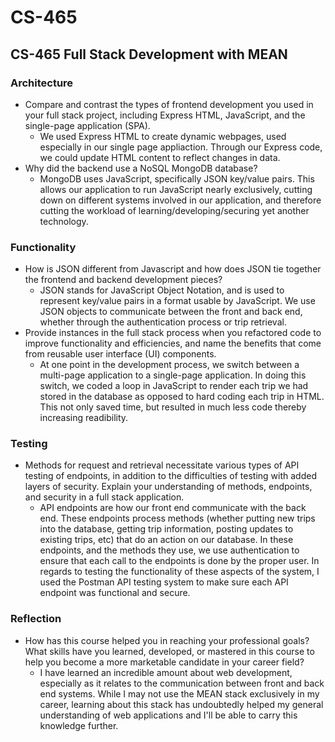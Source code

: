 # CS-465
## CS-465 Full Stack Development with MEAN

### Architecture
- Compare and contrast the types of frontend development you used in your full stack project, including Express HTML, JavaScript, and the single-page application (SPA).
  - We used Express HTML to create dynamic webpages, used especially in our single page appliaction. Through our Express code, we could update HTML content to reflect changes in data.
- Why did the backend use a NoSQL MongoDB database?
  - MongoDB uses JavaScript, specifically JSON key/value pairs. This allows our application to run JavaScript nearly exclusively, cutting down on different systems involved in our application, and therefore cutting the workload of learning/developing/securing yet another technology.
### Functionality
- How is JSON different from Javascript and how does JSON tie together the frontend and backend development pieces?
  - JSON stands for JavaScript Object Notation, and is used to represent key/value pairs in a format usable by JavaScript. We use JSON objects to communicate between the front and back end, whether through the authentication process or trip retrieval.
- Provide instances in the full stack process when you refactored code to improve functionality and efficiencies, and name the benefits that come from reusable user interface (UI) components.
  - At one point in the development process, we switch between a multi-page application to a single-page application. In doing this switch, we coded a loop in JavaScript to render each trip we had stored in the database as opposed to hard coding each trip in HTML. This not only saved time, but resulted in much less code thereby increasing readibility.
### Testing
- Methods for request and retrieval necessitate various types of API testing of endpoints, in addition to the difficulties of testing with added layers of security. Explain your understanding of methods, endpoints, and security in a full stack application.
  - API endpoints are how our front end communicate with the back end. These endpoints process methods (whether putting new trips into the database, getting trip information, posting updates to existing trips, etc) that do an action on our database. In these endpoints, and the methods they use, we use authentication to ensure that each call to the endpoints is done by the proper user. In regards to testing the functionality of these aspects of the system, I used the Postman API testing system to make sure each API endpoint was functional and secure.
### Reflection
- How has this course helped you in reaching your professional goals? What skills have you learned, developed, or mastered in this course to help you become a more marketable candidate in your career field?
  - I have learned an incredible amount about web development, especially as it relates to the communication between front and back end systems. While I may not use the MEAN stack exclusively in my career, learning about this stack has undoubtedly helped my general understanding of web applications and I'll be able to carry this knowledge further.
